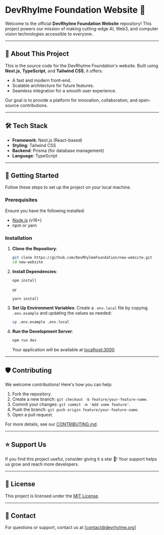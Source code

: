# DevRhylme Foundation Website 🚀

Welcome to the official **DevRhylme Foundation Website** repository! This project powers our mission of making cutting-edge AI, Web3, and computer vision technologies accessible to everyone.

---

## 🌟 About This Project
This is the source code for the DevRhylme Foundation's website. Built using **Next.js**, **TypeScript**, and **Tailwind CSS**, it offers:
- A fast and modern front-end.
- Scalable architecture for future features.
- Seamless integration for a smooth user experience.

Our goal is to provide a platform for innovation, collaboration, and open-source contributions.

---

## 🛠️ Tech Stack
- **Framework**: Next.js (React-based)
- **Styling**: Tailwind CSS
- **Backend**: Prisma (for database management)
- **Language**: TypeScript

---

## 🚀 Getting Started

Follow these steps to set up the project on your local machine.

### Prerequisites
Ensure you have the following installed:
- [Node.js](https://nodejs.org/) (v16+)
- npm or yarn

### Installation

1. **Clone the Repository**:
   ```bash
   git clone https://github.com/DevRhylmeFoundation/new-website.git
   cd new-website
   ```

2. **Install Dependencies**:
   ```bash
   npm install
   ```
   or
   ```bash
   yarn install
   ```

3. **Set Up Environment Variables**:
   Create a `.env.local` file by copying `.env.example` and updating the values as needed:
   ```bash
   cp .env.example .env.local
   ```

4. **Run the Development Server**:
   ```bash
   npm run dev
   ```
   Your application will be available at [localhost:3000](http://localhost:3000).

---

## 🛡️ Contributing

We welcome contributions! Here's how you can help:
1. Fork the repository.
2. Create a new branch: `git checkout -b feature/your-feature-name`.
3. Commit your changes: `git commit -m 'Add some feature'`.
4. Push the branch: `git push origin feature/your-feature-name`.
5. Open a pull request.

For more details, see our [CONTRIBUTING.md](./CONTRIBUTING.md).

---

## ⭐ Support Us

If you find this project useful, consider giving it a star 🌟! Your support helps us grow and reach more developers.

---

## 📄 License
This project is licensed under the [MIT License](./LICENSE).

---

## 📧 Contact
For questions or support, contact us at [contact@devrhylme.org]
